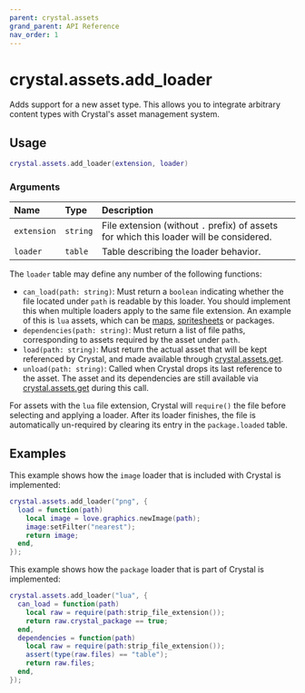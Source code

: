 ```yaml
---
parent: crystal.assets
grand_parent: API Reference
nav_order: 1
---
```


# crystal.assets.add_loader

Adds support for a new asset type. This allows you to integrate arbitrary content types with Crystal's asset management system.

## Usage

```lua
crystal.assets.add_loader(extension, loader)
```

### Arguments

| Name        | Type     | Description                                                                             |
| :---------- | :------- | :-------------------------------------------------------------------------------------- |
| `extension` | `string` | File extension (without `.` prefix) of assets for which this loader will be considered. |
| `loader`    | `table`  | Table describing the loader behavior.                                                   |

The `loader` table may define any number of the following functions:

- `can_load(path: string)`: Must return a `boolean` indicating whether the file located under `path` is readable by this loader. You should implement this when multiple loaders apply to the same file extension. An example of this is `lua` assets, which can be [maps](map), [spritesheets](spritesheet) or packages.
- `dependencies(path: string)`: Must return a list of file paths, corresponding to assets required by the asset under `path`.
- `load(path: string)`: Must return the actual asset that will be kept referenced by Crystal, and made available through [crystal.assets.get](get).
- `unload(path: string)`: Called when Crystal drops its last reference to the asset. The asset and its dependencies are still available via [crystal.assets.get](get) during this call.

For assets with the `lua` file extension, Crystal will `require()` the file before selecting and applying a loader. After its loader finishes, the file is automatically un-required by clearing its entry in the `package.loaded` table.

## Examples

This example shows how the `image` loader that is included with Crystal is implemented:

```lua
crystal.assets.add_loader("png", {
  load = function(path)
    local image = love.graphics.newImage(path);
    image:setFilter("nearest");
    return image;
  end,
});
```

This example shows how the `package` loader that is part of Crystal is implemented:

```lua
crystal.assets.add_loader("lua", {
  can_load = function(path)
    local raw = require(path:strip_file_extension());
    return raw.crystal_package == true;
  end,
  dependencies = function(path)
    local raw = require(path:strip_file_extension());
    assert(type(raw.files) == "table");
    return raw.files;
  end,
});
```
